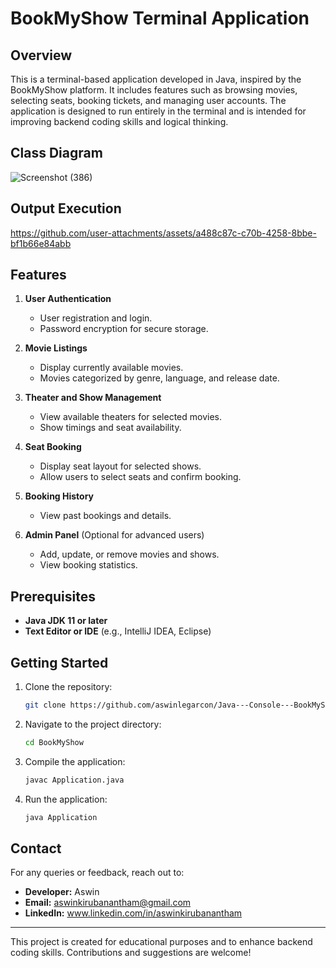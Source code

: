 # BookMyShow Terminal Application

## Overview
This is a terminal-based application developed in Java, inspired by the BookMyShow platform. It includes features such as browsing movies, selecting seats, booking tickets, and managing user accounts. The application is designed to run entirely in the terminal and is intended for improving backend coding skills and logical thinking.


## Class Diagram

![Screenshot (386)](https://github.com/user-attachments/assets/b33d981a-dba1-4b79-b89d-5883946de6ca)

## Output Execution

https://github.com/user-attachments/assets/a488c87c-c70b-4258-8bbe-bf1b66e84abb


## Features
1. **User Authentication**
   - User registration and login.
   - Password encryption for secure storage.

2. **Movie Listings**
   - Display currently available movies.
   - Movies categorized by genre, language, and release date.

3. **Theater and Show Management**
   - View available theaters for selected movies.
   - Show timings and seat availability.

4. **Seat Booking**
   - Display seat layout for selected shows.
   - Allow users to select seats and confirm booking.

5. **Booking History**
   - View past bookings and details.

7. **Admin Panel** (Optional for advanced users)
   - Add, update, or remove movies and shows.
   - View booking statistics.

## Prerequisites
- **Java JDK 11 or later**
- **Text Editor or IDE** (e.g., IntelliJ IDEA, Eclipse)


## Getting Started
1. Clone the repository:
   ```bash
   git clone https://github.com/aswinlegarcon/Java---Console---BookMyShow.git
   ```
2. Navigate to the project directory:
   ```bash
   cd BookMyShow
   ```
3. Compile the application:
   ```bash
   javac Application.java
   ```
4. Run the application:
   ```bash
   java Application
   ```


## Contact
For any queries or feedback, reach out to:
- **Developer:** Aswin
- **Email:** aswinkirubanantham@gmail.com
- **LinkedIn:** www.linkedin.com/in/aswinkirubanantham

---
This project is created for educational purposes and to enhance backend coding skills. Contributions and suggestions are welcome!

